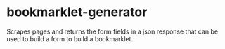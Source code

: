 bookmarklet-generator
=====================

Scrapes pages and returns the form fields in a json response that can be used to build a form to build a bookmarklet.
